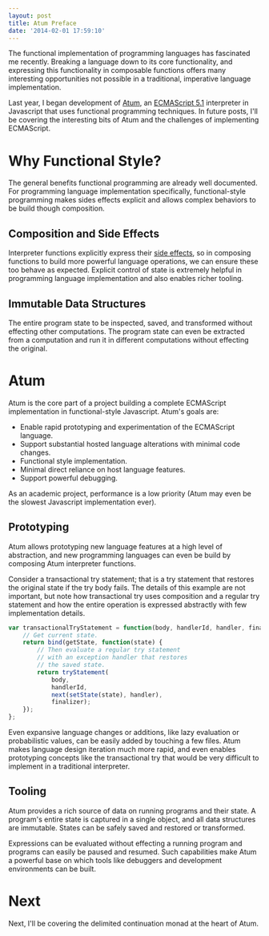 ```yaml
---
layout: post
title: Atum Preface
date: '2014-02-01 17:59:10'
---
```

The functional implementation of programming languages has fascinated me recently. Breaking a language down to its core functionality, and expressing this functionality in composable functions offers many interesting opportunities not possible in a traditional, imperative language implementation.

Last year, I began development of [Atum][atum], an [ECMAScript 5.1][ecma51] interpreter in Javascript that uses functional programming techniques. In future posts, I'll be covering the interesting bits of Atum and the challenges of implementing ECMAScript.

# Why Functional Style?

The general benefits functional programming are already well documented. For programming language implementation specifically, functional-style programming makes sides effects explicit and allows complex behaviors to be build though composition.

## Composition and Side Effects
Interpreter functions explicitly express their [side effects][side-effects], so in composing functions to build more powerful language operations, we can ensure these too behave as expected. Explicit control of state is extremely helpful in programming language implementation and also enables richer tooling.

## Immutable Data Structures
The entire program state to be inspected, saved, and transformed without effecting other computations. The program state can even be extracted from a computation and run it in different computations without effecting the original. 


# Atum
Atum is the core part of a project building a complete ECMAScript implementation  in functional-style Javascript. Atum's goals are:

* Enable rapid prototyping and experimentation of the ECMAScript language.
* Support substantial hosted language alterations with minimal code changes.
* Functional style implementation.
* Minimal direct reliance on host language features.
* Support powerful debugging.

As an academic project, performance is a low priority (Atum may even be the slowest Javascript implementation ever).

## Prototyping
Atum allows prototyping new language features at a high level of abstraction, and new programming languages can even be build by composing Atum interpreter functions.

Consider a transactional try statement; that is a try statement that restores the original state if the try body fails. The details of this example are not important, but note how transactional try uses composition and a regular try statement and how the entire operation is expressed abstractly with few implementation details.

```js
var transactionalTryStatement = function(body, handlerId, handler, finalizer) {
    // Get current state.
    return bind(getState, function(state) { 
        // Then evaluate a regular try statement
        // with an exception handler that restores
        // the saved state.
        return tryStatement(
            body,
            handlerId,
            next(setState(state), handler), 
            finalizer);
    });
};
```

Even expansive language changes or additions, like lazy evaluation or probabilistic values, can be easily added by touching a few files. Atum makes language design iteration much more rapid, and even enables prototyping concepts like the transactional try that would be very difficult to implement in a traditional interpreter.

## Tooling
Atum provides a rich source of data on running programs and their state. A  program's entire state is captured in a single object, and all data structures are immutable. States can be safely saved and restored or transformed. 

Expressions can be evaluated without effecting a running program and programs can easily be paused and resumed. Such capabilities make Atum a powerful base on which tools like debuggers and development environments can be built. 



# Next
Next, I'll be covering the delimited continuation monad at the heart of Atum.


[atum]: https://github.com/mattbierner/atum
[side-effects]: http://en.wikipedia.org/wiki/Side_effect_(computer_science)
[ecma51]: http://www.ecma-international.org/ecma-262/5.1/